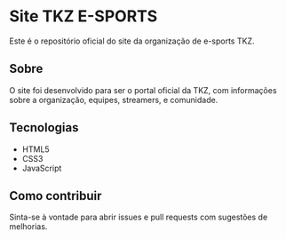 # Site TKZ E-SPORTS

Este é o repositório oficial do site da organização de e-sports TKZ.

## Sobre

O site foi desenvolvido para ser o portal oficial da TKZ, com informações sobre a organização, equipes, streamers, e comunidade.

## Tecnologias

* HTML5
* CSS3
* JavaScript

## Como contribuir

Sinta-se à vontade para abrir issues e pull requests com sugestões de melhorias.
